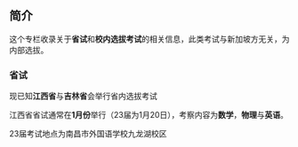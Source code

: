 ## 简介

这个专栏收录关于**省试**和**校内选拔考试**的相关信息，此类考试与新加坡方无关，为内部选拔。

### 省试

现已知**江西省**与**吉林省**会举行省内选拔考试

江西省省试通常在**1月份**举行（23届为1月20日），考察内容为**数学**，**物理**与**英语**。

23届考试地点为南昌市外国语学校九龙湖校区


